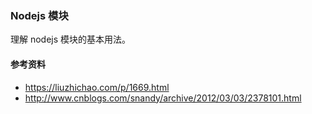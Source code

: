 ### Nodejs 模块

理解 nodejs 模块的基本用法。

#### 参考资料

* https://liuzhichao.com/p/1669.html
* http://www.cnblogs.com/snandy/archive/2012/03/03/2378101.html

